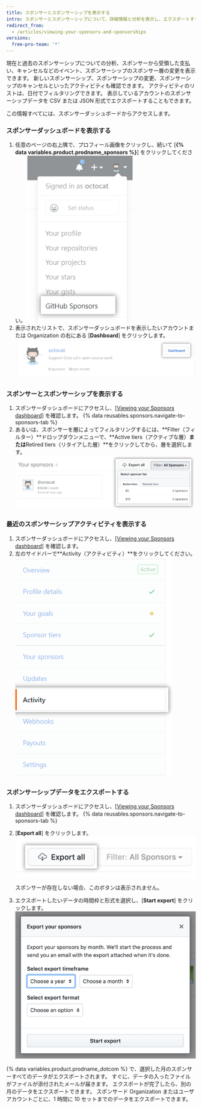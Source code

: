 ```yaml
---
title: スポンサーとスポンサーシップを表示する
intro: スポンサーとスポンサーシップについて、詳細情報と分析を表示し、エクスポートすることができます。
redirect_from:
  - /articles/viewing-your-sponsors-and-sponsorships
versions:
  free-pro-team: '*'
---
```


現在と過去のスポンサーシップについての分析、スポンサーから受領した支払い、キャンセルなどのイベント、スポンサーシップのスポンサー層の変更を表示できます。 新しいスポンサーシップ、スポンサーシップの変更、スポンサーシップのキャンセルといったアクティビティも確認できます。 アクティビティのリストは、日付でフィルタリングできます。 表示しているアカウントのスポンサーシップデータを CSV または JSON 形式でエクスポートすることもできます。

この情報すべてには、スポンサーダッシュボードからアクセスします。

### スポンサーダッシュボードを表示する

1. 任意のページの右上隅で、プロフィール画像をクリックし、続いて [**{% data variables.product.prodname_sponsors %}**] をクリックしてください。 ![{% data variables.product.prodname_sponsors %}ボタン](/assets/images/help/sponsors/access-github-sponsors-dashboard.png)
2. 表示されたリストで、スポンサーダッシュボードを表示したいアカウントまたは Organization の右にある [**Dashboard**] をクリックします。 ![開発者スポンサーダッシュボードボタン](/assets/images/help/sponsors/dev-sponsors-dashboard-button.png)

### スポンサーとスポンサーシップを表示する

1. スポンサーダッシュボードにアクセスし、[[Viewing your Sponsors dashboard](#viewing-your-sponsors-dashboard)] を確認します。
{% data reusables.sponsors.navigate-to-sponsors-tab %}
1. あるいは、スポンサーを層によってフィルタリングするには、**Filter（フィルター）**ドロップダウンメニューで、**Active tiers（アクティブな層）**または**Retired tiers（リタイアした層）**をクリックしてから、層を選択します。 ![層によってフィルタリングするドロップダウンメニュー](/assets/images/help/sponsors/filter-drop-down.png)

### 最近のスポンサーシップアクティビティを表示する

1. スポンサーダッシュボードにアクセスし、[[Viewing your Sponsors dashboard](#viewing-your-sponsors-dashboard)] を確認します。
1. 左のサイドバーで**Activity（アクティビティ）**をクリックしてください。 ![アクティビティタブ](/assets/images/help/sponsors/activity-tab.png)

### スポンサーシップデータをエクスポートする

1. スポンサーダッシュボードにアクセスし、[[Viewing your Sponsors dashboard](#viewing-your-sponsors-dashboard)] を確認します。
{% data reusables.sponsors.navigate-to-sponsors-tab %}
1. [**Export all**] をクリックします。 ![[Export all] ボタン](/assets/images/help/sponsors/export-all.png)

   スポンサーが存在しない場合、このボタンは表示されません。

1. エクスポートしたいデータの時間枠と形式を選択し、[**Start export**] をクリックします。 ![データエクスポートのオプション](/assets/images/help/sponsors/export-your-sponsors.png)

  {% data variables.product.prodname_dotcom %} で、選択した月のスポンサーすべてのデータがエクスポートされます。 すぐに、データの入ったファイルがファイルが添付されたメールが届きます。 エクスポートが完了したら、別の月のデータをエクスポートできます。 スポンサード Organization またはユーザアカウントごとに、1 時間に 10 セットまでのデータをエクスポートできます。

